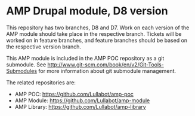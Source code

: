 # AMP Drupal module, D8 version

This repository has two branches, D8 and D7. Work on each version of the AMP module
should take place in the respective branch. Tickets will be worked on in feature branches,
and feature branches should be based on the respective version branch.

This AMP module is included in the AMP POC repository as a git submodule. See
http://www.git-scm.com/book/en/v2/Git-Tools-Submodules for more information about
git submodule management.

The related repositories are:

- AMP POC: https://github.com/Lullabot/amp-poc
- AMP Module: https://github.com/Lullabot/amp-module
- AMP Library: https://github.com/Lullabot/amp-library
